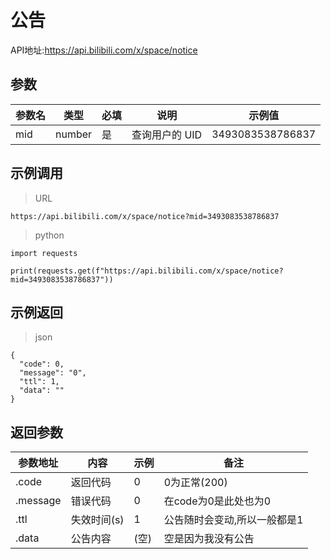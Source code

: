 # 公告  
API地址:https://api.bilibili.com/x/space/notice
## 参数  
| 参数名 | 类型   | 必填 | 说明               | 示例值           |
|--------|--------|------|--------------------|------------------|
| mid    | number | 是   | 查询用户的 UID     | 3493083538786837 |

## 示例调用  
>URL


```
https://api.bilibili.com/x/space/notice?mid=3493083538786837
```  
>python


```
import requests

print(requests.get(f"https://api.bilibili.com/x/space/notice?mid=3493083538786837"))
```

## 示例返回  
>json


```
{
  "code": 0,
  "message": "0",
  "ttl": 1,
  "data": ""
}
```

## 返回参数
| 参数地址  |  内容 |  示例 |  备注 |  
| ------------ | ---------------- | ------------ | ------------ |   
| .code  | 返回代码  | 0  |  0为正常(200) |  
|  .message | 错误代码  | 0  | 在code为0是此处也为0  |  
|  .ttl |  失效时间(s) | 1  | 公告随时会变动,所以一般都是1  |  
| .data  | 公告内容  | (空) |  空是因为我没有公告 |  
